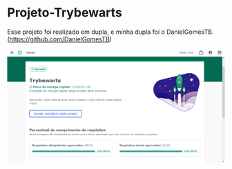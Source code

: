 # Projeto-Trybewarts
Esse projeto foi realizado em dupla, e minha dupla foi o DanielGomesTB.(https://github.com/DanielGomesTB)

<img src="Project-Trybewarts.png" />
